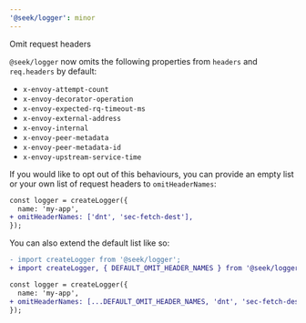 ```yaml
---
'@seek/logger': minor
---
```


Omit request headers

`@seek/logger` now omits the following properties from `headers` and `req.headers` by default:

- `x-envoy-attempt-count`
- `x-envoy-decorator-operation`
- `x-envoy-expected-rq-timeout-ms`
- `x-envoy-external-address`
- `x-envoy-internal`
- `x-envoy-peer-metadata`
- `x-envoy-peer-metadata-id`
- `x-envoy-upstream-service-time`

If you would like to opt out of this behaviours, you can provide an empty list or your own list of request headers to `omitHeaderNames`:

```diff
const logger = createLogger({
  name: 'my-app',
+ omitHeaderNames: ['dnt', 'sec-fetch-dest'],
});
```

You can also extend the default list like so:

```diff
- import createLogger from '@seek/logger';
+ import createLogger, { DEFAULT_OMIT_HEADER_NAMES } from '@seek/logger';

const logger = createLogger({
  name: 'my-app',
+ omitHeaderNames: [...DEFAULT_OMIT_HEADER_NAMES, 'dnt', 'sec-fetch-dest']
});
```
